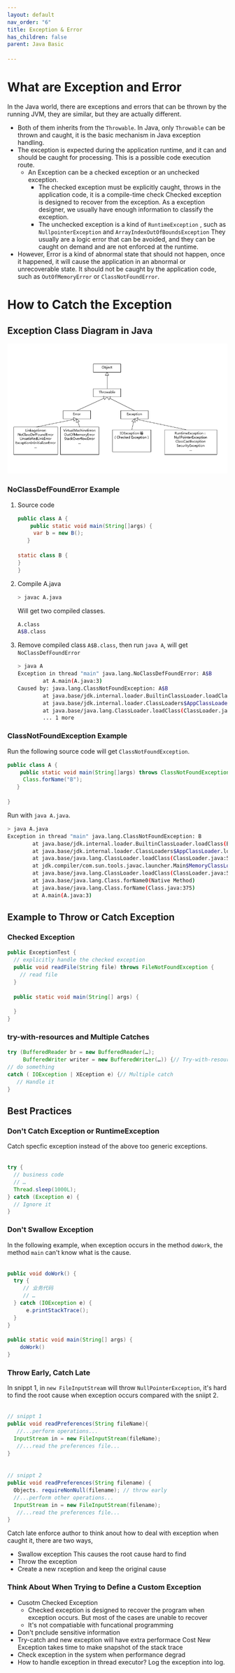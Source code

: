 ```yaml
---
layout: default
nav_order: "6"
title: Exception & Error
has_children: false
parent: Java Basic

---
```

# What are Exception and Error

In the Java world, there are exceptions and errors that can be thrown by the running JVM, they are similar, but they are actually different.

* Both of them inherits from the `Throwable`. In Java, only `Throwable` can be thrown and caught, it is the basic mechanism in Java exception handling.
* The exception is expected during the application runtime, and it can and should be caught for processing. This is a possible code execution route.
  * An Exception can be a checked exception or an unchecked exception. 
  	* The checked exception must be explicitly caught, throws in the application code, it is a compile-time check 
      Checked exception is designed to recover from the exception. As a exception designer, we usually have enough information to classify the exception.
    * The unchecked exception is a kind of `RuntimeException` , such as `NullpointerException` and `ArrayIndexOutOfBoundsException` 
      They usually are a logic error that can be avoided, and they can be caught on demand and are not enforced at the runtime.
* However, Error is a kind of abnormal state that should not happen, once it happened, it will cause the application in an abnormal or unrecoverable state. It should not be caught by the application code, such as `OutOfMemoryError` or `ClassNotFoundError`.

# How to Catch the Exception

## Exception Class Diagram in Java

![](/uploads/exception-class.webp)

### NoClassDefFoundError Example

1. Source code

   ```java
   public class A {
       public static void main(String[]args) {
        var b = new B();
      }
   
   static class B {
   }
   }
   ```
2. Compile A.java

   ```bash
   > javac A.java
   ```

   Will get two compiled classes.

   ```bash
   A.class
   A$B.class
   ```
3. Remove compiled class `A$B.class`, then run `java A`, will get `NoClassDefFoundError`

   ```bash
   > java A
   Exception in thread "main" java.lang.NoClassDefFoundError: A$B
           at A.main(A.java:3)
   Caused by: java.lang.ClassNotFoundException: A$B
           at java.base/jdk.internal.loader.BuiltinClassLoader.loadClass(BuiltinClassLoader.java:641)
           at java.base/jdk.internal.loader.ClassLoaders$AppClassLoader.loadClass(ClassLoaders.java:188)
           at java.base/java.lang.ClassLoader.loadClass(ClassLoader.java:520)
           ... 1 more
   ```

### ClassNotFoundException Example

Run the following source code will get `ClassNotFoundException`.

```java
public class A {
    public static void main(String[]args) throws ClassNotFoundException {
     Class.forName("B");
   }

}

```

Run with `java A.java`.

```bash
> java A.java
Exception in thread "main" java.lang.ClassNotFoundException: B
        at java.base/jdk.internal.loader.BuiltinClassLoader.loadClass(BuiltinClassLoader.java:641)
        at java.base/jdk.internal.loader.ClassLoaders$AppClassLoader.loadClass(ClassLoaders.java:188)
        at java.base/java.lang.ClassLoader.loadClass(ClassLoader.java:520)
        at jdk.compiler/com.sun.tools.javac.launcher.Main$MemoryClassLoader.loadClass(Main.java:600)
        at java.base/java.lang.ClassLoader.loadClass(ClassLoader.java:520)
        at java.base/java.lang.Class.forName0(Native Method)
        at java.base/java.lang.Class.forName(Class.java:375)
        at A.main(A.java:3)
```

## Example to Throw or Catch Exception

### Checked Exception
```java
public ExceptionTest {
  // explicitly handle the checked exception
  public void readFile(String file) throws FileNotFoundException {
    // read file
  } 
  
  public static void main(String[] args) {
    
  }
}
```

### try-with-resources and Multiple Catches
```java
try (BufferedReader br = new BufferedReader(…);
     BufferedWriter writer = new BufferedWriter(…)) {// Try-with-resources
// do something
catch ( IOException | XEception e) {// Multiple catch
   // Handle it
} 

```

## Best Practices

### Don't Catch Exception or RuntimeException

Catch specfic exception instead of the above too generic exceptions.
```java

try {
  // business code
  // …
  Thread.sleep(1000L);
} catch (Exception e) {
  // Ignore it
}
```

### Don't Swallow Exception

In the following example, when exception occurs in the method `doWork`, the method `main` can't know what is the cause.
```java

public void doWork() {
  try {
     // 业务代码
     // …
  } catch (IOException e) {
      e.printStackTrace();
  }
}

public static void main(String[] args) {
	doWork()
}
```

### Throw Early, Catch Late

In snippt 1, in `new FileInputStream` will throw `NullPointerException`, it's hard to find the root cause when exception occurs compared with the sniipt 2.
```java

// snippt 1
public void readPreferences(String fileName){
   //...perform operations... 
  InputStream in = new FileInputStream(fileName);
   //...read the preferences file...
}


// snippt 2
public void readPreferences(String filename) {
  Objects. requireNonNull(filename); // throw early
  //...perform other operations... 
  InputStream in = new FileInputStream(filename);
   //...read the preferences file...
}

```

Catch late enforce author to think anout how to deal with exception when caught it, there are two ways,
  * Swallow exception
    This causes the root cause hard to find
  * Throw the exception
  * Create a new rxception and keep the original cause
  
 
 ### Think About When Trying to Define a Custom Exception
 
  * Cusotm Checked Exception
    * Checked exception is designed to recover the program when exception occurs. But most of the cases are unable to recover
    * It's not compatiable with funcational programming
  * Don't pnclude sensitive information
  * Try-catch and new exception will have extra performace Cost
   New Exception takes time to make snapshot of the stack trace
  * Check exception in the system when performance degrad
  * How to handle exception in thread executor?
    Log the exception into log.